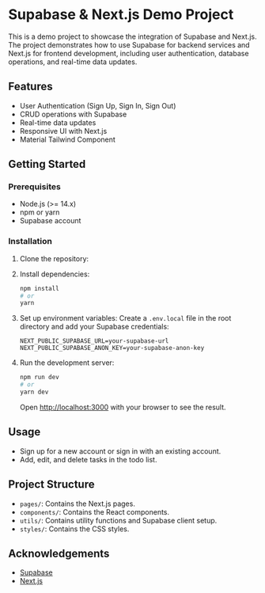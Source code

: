 # Supabase & Next.js Demo Project

This is a demo project to showcase the integration of Supabase and Next.js. The project demonstrates how to use Supabase for backend services and Next.js for frontend development, including user authentication, database operations, and real-time data updates.

## Features

- User Authentication (Sign Up, Sign In, Sign Out)
- CRUD operations with Supabase
- Real-time data updates
- Responsive UI with Next.js
- Material Tailwind Component

## Getting Started

### Prerequisites

- Node.js (>= 14.x)
- npm or yarn
- Supabase account

### Installation

1. Clone the repository:

2. Install dependencies:
    ```bash
    npm install
    # or
    yarn
    ```

3. Set up environment variables:
    Create a `.env.local` file in the root directory and add your Supabase credentials:
    ```env
    NEXT_PUBLIC_SUPABASE_URL=your-supabase-url
    NEXT_PUBLIC_SUPABASE_ANON_KEY=your-supabase-anon-key
    ```

4. Run the development server:
    ```bash
    npm run dev
    # or
    yarn dev
    ```

    Open [http://localhost:3000](http://localhost:3000) with your browser to see the result.

## Usage

- Sign up for a new account or sign in with an existing account.
- Add, edit, and delete tasks in the todo list.

## Project Structure

- `pages/`: Contains the Next.js pages.
- `components/`: Contains the React components.
- `utils/`: Contains utility functions and Supabase client setup.
- `styles/`: Contains the CSS styles.

## Acknowledgements

- [Supabase](https://supabase.io/)
- [Next.js](https://nextjs.org/)